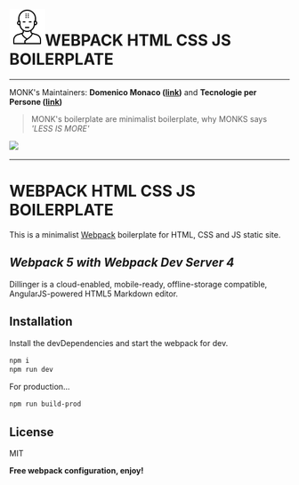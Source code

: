 
<img align="left" src="https://github.com/domenicomonaco/minimalist-pugJS-boilerplate/blob/master/src/assets/img/logo.png?raw=true" width="64" />


# WEBPACK HTML CSS JS BOILERPLATE  
---
MONK's Maintainers: **Domenico Monaco ([link](https://blog.domenicomonaco.it))** and **Tecnologie per Persone ([link](https://tecnologieperpersone.it))**

> MONK's boilerplate are minimalist boilerplate, why MONKS says *'LESS IS MORE'*

<img src="https://github.com/domenicomonaco/minimalist-pugJS-boilerplate/blob/master/src/assets/img/tecnologie-per-persone-logo?raw=true" width="64" />

----

# WEBPACK HTML CSS JS BOILERPLATE 
This is a minimalist [Webpack](https://webpack.js.org/) boilerplate for HTML, CSS and JS static site.

## _Webpack 5 with Webpack Dev Server 4_

Dillinger is a cloud-enabled, mobile-ready, offline-storage compatible,
AngularJS-powered HTML5 Markdown editor.

## Installation

Install the devDependencies and start the webpack for dev.

```sh
npm i
npm run dev
```

For production...

```sh
npm run build-prod
```

## License

MIT

**Free webpack configuration, enjoy!**
